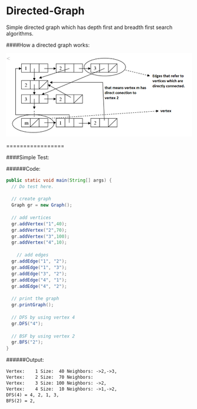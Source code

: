 # Directed-Graph
Simple directed graph which has depth first and breadth first search algorithms. 

####How a directed graph works:
<p align="center">
	<img alt="Directed Graph" src="/Resources/directedgraph.png">
</p>
=================

####Simple Test:

######Code:
```java
public static void main(String[] args) {
  // Do test here.
  
  // create graph
  Graph gr = new Graph();
  
  // add vertices
  gr.addVertex("1",40);
  gr.addVertex("2",70);
  gr.addVertex("3",100);
  gr.addVertex("4",10);
		
	// add edges
  gr.addEdge("1", "2"); 
  gr.addEdge("1", "3");
  gr.addEdge("3", "2");
  gr.addEdge("4", "1");
  gr.addEdge("4", "2");
        
  // print the graph
  gr.printGraph();
        
  // DFS by using vertex 4
  gr.DFS("4");
        
  // BSF by using vertex 2
  gr.BFS("2");
}
```

######Output:
```
Vertex:    1 Size:  40 Neighbors: ->2,->3,
Vertex:    2 Size:  70 Neighbors: 
Vertex:    3 Size: 100 Neighbors: ->2,
Vertex:    4 Size:  10 Neighbors: ->1,->2,
DFS(4) = 4, 2, 1, 3, 
BFS(2) = 2, 
```
